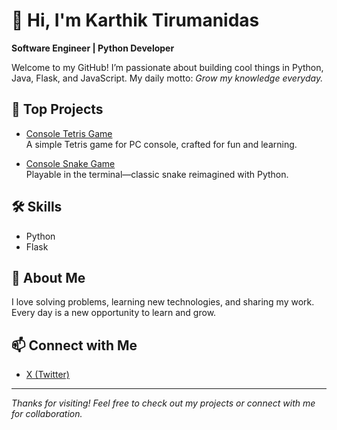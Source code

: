 # 👋 Hi, I'm Karthik  Tirumanidas

**Software Engineer | Python Developer**

Welcome to my GitHub! I’m passionate about building cool things in Python, Java, Flask, and JavaScript. 
My daily motto: _Grow my knowledge everyday._

## 🚀 Top Projects

- [Console Tetris Game](https://github.com/TirumanidasKarthik/Console-Tetris-Game)  
  A simple Tetris game for PC console, crafted for fun and learning.

- [Console Snake Game](https://github.com/TirumanidasKarthik/Console-Snake-Game)  
  Playable in the terminal—classic snake reimagined with Python.

## 🛠️ Skills

- Python
- Flask

## 🌱 About Me

I love solving problems, learning new technologies, and sharing my work. Every day is a new opportunity to learn and grow.

## 📫 Connect with Me

- [X (Twitter)](https://x.com/1minatoUzumaki1)

---

_Thanks for visiting! Feel free to check out my projects or connect with me for collaboration._
